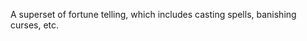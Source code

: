 A superset of fortune telling, which includes casting spells<!-- lol *there’s no way* -->, banishing curses, etc.
